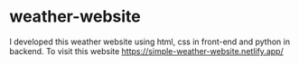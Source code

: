 # weather-website
I developed this weather website using html, css in front-end and python in backend. To visit this website https://simple-weather-website.netlify.app/
